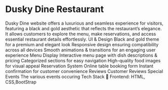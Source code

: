  # Dusky Dine Restaurant
Dusky Dine website offers a luxurious and seamless experience for visitors, featuring a black and gold aesthetic that reflects the restaurant’s elegance. It allows customers to explore the menu, make reservations, and access essential restaurant details effortlessly.
     UI & Design
Black and gold theme for a premium and elegant look
Responsive design ensuring compatibility across all devices
Smooth animations & transitions for an engaging user experience
     Menu Display
Interactive menu page with dish descriptions & pricing
Categorized sections for easy navigation
High-quality food images for visual appeal
     Reservation System
Online table booking form
Instant confirmation for customer convenience
     Reviews
Customer Reviews
      Special Events
The various events occuring 
Tech Stack
🔹 Frontend: HTML, CSS,BootStrap

